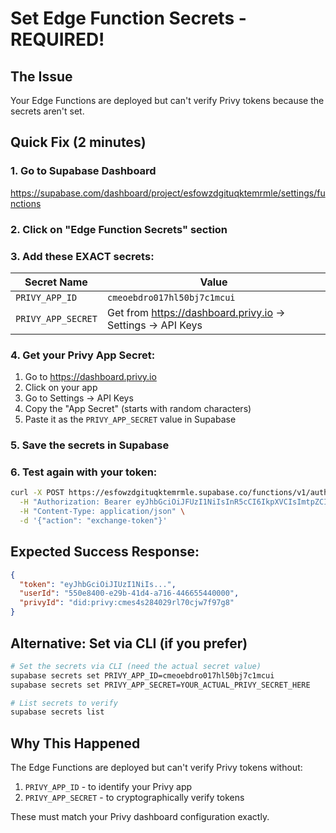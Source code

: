 # Set Edge Function Secrets - REQUIRED!

## The Issue
Your Edge Functions are deployed but can't verify Privy tokens because the secrets aren't set.

## Quick Fix (2 minutes)

### 1. Go to Supabase Dashboard
https://supabase.com/dashboard/project/esfowzdgituqktemrmle/settings/functions

### 2. Click on "Edge Function Secrets" section

### 3. Add these EXACT secrets:

| Secret Name | Value |
|------------|-------|
| `PRIVY_APP_ID` | `cmeoebdro017hl50bj7c1mcui` |
| `PRIVY_APP_SECRET` | Get from https://dashboard.privy.io → Settings → API Keys |

### 4. Get your Privy App Secret:
1. Go to https://dashboard.privy.io
2. Click on your app
3. Go to Settings → API Keys
4. Copy the "App Secret" (starts with random characters)
5. Paste it as the `PRIVY_APP_SECRET` value in Supabase

### 5. Save the secrets in Supabase

### 6. Test again with your token:
```bash
curl -X POST https://esfowzdgituqktemrmle.supabase.co/functions/v1/auth-exchange \
  -H "Authorization: Bearer eyJhbGciOiJFUzI1NiIsInR5cCI6IkpXVCIsImtpZCI6ImxXeEotVjZBQWQwYXZaSDNoTjJHVUI5VjZwcnpzVTVpMVBhUGYyeUNGaEkifQ.eyJzaWQiOiJjbWVzNHMyNjUwMjlwbDcwY3hnODR5Y2JtIiwiaXNzIjoicHJpdnkuaW8iLCJpYXQiOjE3NTY0NDg0MzEsImF1ZCI6ImNtZW9lYmRybzAxN2hsNTBiajdjMW1jdWkiLCJzdWIiOiJkaWQ6cHJpdnk6Y21lczRzMjg0MDI5cmw3MGNqdzdmOTdnOCIsImV4cCI6MTc1NjUzNDgzMX0.ydw_NAvm0mvWMhDU4_y5Tx6B3yi5BiJ8fJBMzr7EhTdw_rQJXgshtsb82f4-pyQCQUf5z6IsfGC1VMktpwmn9g" \
  -H "Content-Type: application/json" \
  -d '{"action": "exchange-token"}'
```

## Expected Success Response:
```json
{
  "token": "eyJhbGciOiJIUzI1NiIs...",
  "userId": "550e8400-e29b-41d4-a716-446655440000",
  "privyId": "did:privy:cmes4s284029rl70cjw7f97g8"
}
```

## Alternative: Set via CLI (if you prefer)
```bash
# Set the secrets via CLI (need the actual secret value)
supabase secrets set PRIVY_APP_ID=cmeoebdro017hl50bj7c1mcui
supabase secrets set PRIVY_APP_SECRET=YOUR_ACTUAL_PRIVY_SECRET_HERE

# List secrets to verify
supabase secrets list
```

## Why This Happened
The Edge Functions are deployed but can't verify Privy tokens without:
1. `PRIVY_APP_ID` - to identify your Privy app
2. `PRIVY_APP_SECRET` - to cryptographically verify tokens

These must match your Privy dashboard configuration exactly.